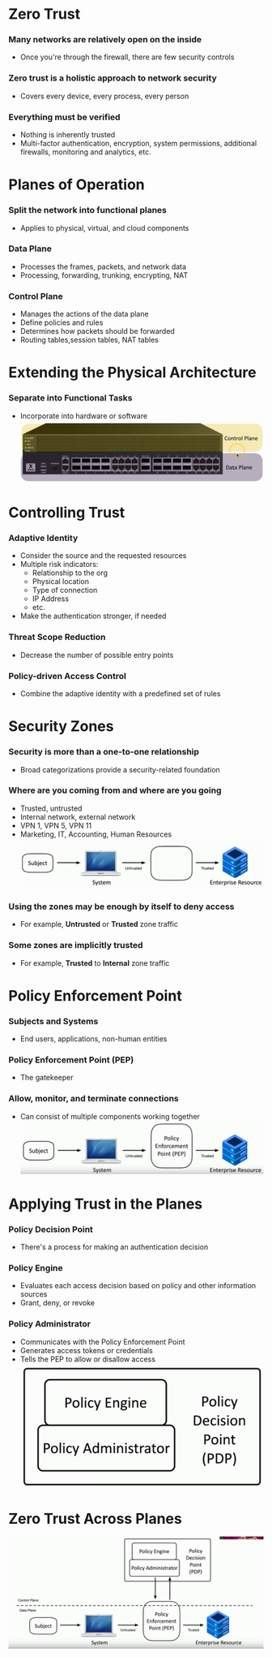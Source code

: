# Zero Trust
### Many networks are relatively open on the inside
- Once you're through the firewall, there are few security controls
### Zero trust is a holistic approach to network security
- Covers every device, every process, every person
### Everything must be verified
- Nothing is inherently trusted
- Multi-factor authentication, encryption, system permissions, additional firewalls, monitoring and analytics, etc.
# Planes of Operation
### Split the network into functional planes
- Applies to physical, virtual, and cloud components
### Data Plane
- Processes the frames, packets, and network data
- Processing, forwarding, trunking, encrypting, NAT
### Control Plane
- Manages the actions of the data plane
- Define policies and rules
- Determines how packets should be forwarded
- Routing tables,session tables, NAT tables
# Extending the Physical Architecture
### Separate into Functional Tasks
- Incorporate into hardware or software
![](attachments/9de3254201a7eab0cf7d183b77b020e0.png)
# Controlling Trust
### Adaptive Identity
- Consider the source and the requested resources
- Multiple risk indicators:
	- Relationship to the org
	- Physical location
	- Type of connection
	- IP Address
	- etc.
- Make the authentication stronger, if needed
### Threat Scope Reduction
- Decrease the number of possible entry points
### Policy-driven Access Control
- Combine the adaptive identity with a predefined set of rules
# Security Zones
### Security is more than a one-to-one relationship
- Broad categorizations provide a security-related foundation
### Where are you coming from and where are you going
- Trusted, untrusted
- Internal network, external network
- VPN 1, VPN 5, VPN 11
- Marketing, IT, Accounting, Human Resources
![](attachments/34ef789d69a378e167959b70678564bc.png)
### Using the zones may be enough by itself to deny access
- For example, **Untrusted** or **Trusted** zone traffic
### Some zones are implicitly trusted
- For example, **Trusted** to **Internal** zone traffic
# Policy Enforcement Point
### Subjects and Systems
- End users, applications, non-human entities
### Policy Enforcement Point (PEP)
- The gatekeeper
### Allow, monitor, and terminate connections
- Can consist of multiple components working together
![](attachments/7568e5e0d00f4a69d17ecc12f5e449e4.png)
# Applying Trust in the Planes
### Policy Decision Point
- There's a process for making an authentication decision
### Policy Engine
- Evaluates each access decision based on policy and other information sources
- Grant, deny, or revoke
### Policy Administrator
- Communicates with the Policy Enforcement Point
- Generates access tokens or credentials
- Tells the PEP to allow or disallow access
![](attachments/b1172bc6d019a4a88614429b267356ff.png)
# Zero Trust Across Planes
![](attachments/4b8e81cc559ada9cbb207607b2c79954.png)